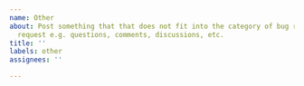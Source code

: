 ```yaml
---
name: Other
about: Post something that that does not fit into the category of bug report or feature
  request e.g. questions, comments, discussions, etc.
title: ''
labels: other
assignees: ''

---
```


